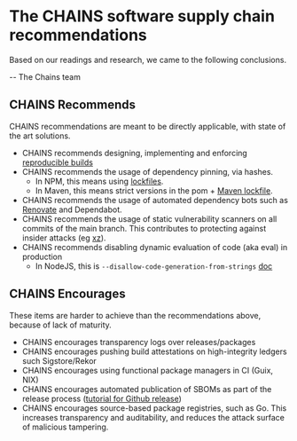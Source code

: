 # The CHAINS software supply chain recommendations

Based on our readings and research, we came to the following conclusions.

-- The Chains team

## CHAINS Recommends

CHAINS recommendations are meant to be directly applicable, with state of the art solutions.

- CHAINS recommends designing, implementing and enforcing [reproducible builds](https://arxiv.org/pdf/2104.06020)
- CHAINS recommends the usage of dependency pinning, via hashes.
  - In NPM, this means using [lockfiles](https://docs.npmjs.com/cli/v10/configuring-npm/package-lock-json).
  - In Maven, this means strict versions in the pom + [Maven lockfile](https://github.com/chains-project/maven-lockfile/).
- CHAINS recommends the usage of automated dependency bots such as [Renovate](<[url](https://github.com/apps/renovate)>) and Dependabot.
- CHAINS recommends the usage of static vulnerability scanners on all commits of the main branch. This contributes to protecting against insider attacks (eg [xz](https://research.swtch.com/xz-timeline)).
- CHAINS recommends disabling dynamic evaluation of code (aka eval) in production
  - In NodeJS, this is `--disallow-code-generation-from-strings` [doc](https://nodejs.org/api/cli.html#--disallow-code-generation-from-strings)

## CHAINS Encourages

These items are harder to achieve than the recommendations above, because of lack of maturity.

- CHAINS encourages transparency logs over releases/packages
- CHAINS encourages pushing build attestations on high-integrity ledgers such Sigstore/Rekor
- CHAINS encourages using functional package managers in CI (Guix, NIX)
- CHAINS encourages automated publication of SBOMs as part of the release process ([tutorial for Github release](https://chains.proj.kth.se/sbom-github.html))
- CHAINS encourages source-based package registries, such as Go. This increases transparency and auditability, and reduces the attack surface of malicious tampering.
